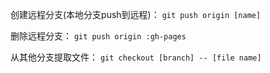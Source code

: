 创建远程分支(本地分支push到远程)：
`git push origin [name]`

删除远程分支：
`git push origin :gh-pages`

从其他分支提取文件：
`git checkout [branch] -- [file name]`
